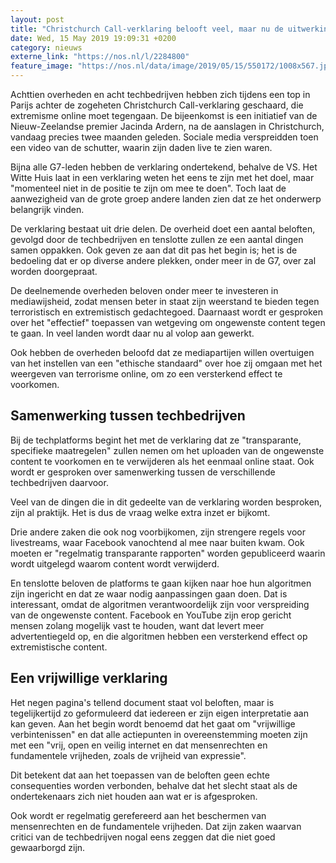 ```yaml
---
layout: post
title: "Christchurch Call-verklaring belooft veel, maar nu de uitwerking nog"
date: Wed, 15 May 2019 19:09:31 +0200
category: nieuws
externe_link: "https://nos.nl/l/2284800"
feature_image: "https://nos.nl/data/image/2019/05/15/550172/1008x567.jpg"
---
```


<p>Achttien overheden en acht techbedrijven hebben zich tijdens een top in Parijs achter de zogeheten Christchurch Call-verklaring geschaard, die extremisme online moet tegengaan. De bijeenkomst is een initiatief van de Nieuw-Zeelandse premier Jacinda Ardern, na de aanslagen in Christchurch, vandaag precies twee maanden geleden. Sociale media verspreidden toen een video van de schutter, waarin zijn daden live te zien waren.</p>
<p>Bijna alle G7-leden hebben de verklaring ondertekend, behalve de VS. Het Witte Huis laat in een verklaring weten het eens te zijn met het doel, maar "momenteel niet in de positie te zijn om mee te doen". Toch laat de aanwezigheid van de grote groep andere landen zien dat ze het onderwerp belangrijk vinden.</p>
<p>De verklaring bestaat uit drie delen. De overheid doet een aantal beloften, gevolgd door de techbedrijven en tenslotte zullen ze een aantal dingen samen oppakken. Ook geven ze aan dat dit pas het begin is; het is de bedoeling dat er op diverse andere plekken, onder meer in de G7, over zal worden doorgepraat.</p>
<p>De deelnemende overheden beloven onder meer te investeren in mediawijsheid, zodat mensen beter in staat zijn weerstand te bieden tegen terroristisch en extremistisch gedachtegoed. Daarnaast wordt er gesproken over het "effectief" toepassen van wetgeving om ongewenste content tegen te gaan. In veel landen wordt daar nu al volop aan gewerkt.</p>
<p>Ook hebben de overheden beloofd dat ze mediapartijen willen overtuigen van het instellen van een "ethische standaard" over hoe zij omgaan met het weergeven van terrorisme online, om zo een versterkend effect te voorkomen.</p>
<h2>Samenwerking tussen techbedrijven</h2>
<p>Bij de techplatforms begint het met de verklaring dat ze "transparante, specifieke maatregelen" zullen nemen om het uploaden van de ongewenste content te voorkomen en te verwijderen als het eenmaal online staat. Ook wordt er gesproken over samenwerking tussen de verschillende techbedrijven daarvoor.</p>
<p>Veel van de dingen die in dit gedeelte van de verklaring worden besproken, zijn al praktijk. Het is dus de vraag welke extra inzet er bijkomt.</p>
<p>Drie andere zaken die ook nog voorbijkomen, zijn strengere regels voor livestreams, waar Facebook vanochtend al mee naar buiten kwam. Ook moeten er "regelmatig transparante rapporten" worden gepubliceerd waarin wordt uitgelegd waarom content wordt verwijderd.</p>
<p>En tenslotte beloven de platforms te gaan kijken naar hoe hun algoritmen zijn ingericht en dat ze waar nodig aanpassingen gaan doen. Dat is interessant, omdat de algoritmen verantwoordelijk zijn voor verspreiding van de ongewenste content. Facebook en YouTube zijn erop gericht mensen zolang mogelijk vast te houden, want dat levert meer advertentiegeld op, en die algoritmen hebben een versterkend effect op extremistische content.</p>
<h2>Een vrijwillige verklaring</h2>
<p>Het negen pagina's tellend document staat vol beloften, maar is tegelijkertijd zo geformuleerd dat iedereen er zijn eigen interpretatie aan kan geven. Aan het begin wordt benoemd dat het gaat om "vrijwillige verbintenissen" en dat alle actiepunten in overeenstemming moeten zijn met een "vrij, open en veilig internet en dat mensenrechten en fundamentele vrijheden, zoals de vrijheid van expressie".</p>
<p>Dit betekent dat aan het toepassen van de beloften geen echte consequenties worden verbonden, behalve dat het slecht staat als de ondertekenaars zich niet houden aan wat er is afgesproken.</p>
<p>Ook wordt er regelmatig gerefereerd aan het beschermen van mensenrechten en de fundamentele vrijheden. Dat zijn zaken waarvan critici van de techbedrijven nogal eens zeggen dat die niet goed gewaarborgd zijn. </p>
